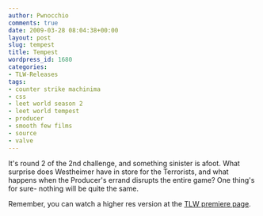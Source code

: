 ```yaml
---
author: Pwnocchio
comments: true
date: 2009-03-28 08:04:38+00:00
layout: post
slug: tempest
title: Tempest
wordpress_id: 1680
categories:
- TLW-Releases
tags:
- counter strike machinima
- css
- leet world season 2
- leet world tempest
- producer
- smooth few films
- source
- valve
---
```


It's round 2 of the 2nd challenge, and something sinister is afoot. What surprise does Westheimer have in store for the Terrorists, and what happens when the Producer's errand disrupts the entire game? One thing's for sure- nothing will be quite the same.

Remember, you can watch a higher res version at the [TLW premiere page](http://www.smoothfewfilms.com/premiere/).
